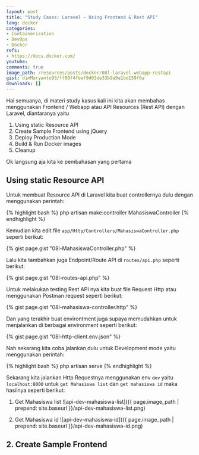 ```yaml
---
layout: post
title: "Study Cases: Laravel - Using Frontend & Rest API"
lang: docker
categories:
- Containerization
- DevOps
- Docker
refs: 
- https://docs.docker.com/
youtube: 
comments: true
image_path: /resources/posts/docker/08l-laravel-webapp-restapi
gist: dimMaryanto93/ff00f4fbaf9d03de33b9a9a1bd159f6a
downloads: []
---
```


Hai semuanya, di materi study kasus kali ini kita akan membahas menggunakan Frontend / Webapp atau API Resources (Rest API) dengan Laravel, diantaranya yaitu

1. Using static Resource API
2. Create Sample Frontend using jQuery
3. Deploy Production Mode
4. Build & Run Docker images
5. Cleanup

Ok langsung aja kita ke pembahasan yang pertama

## Using static Resource API

Untuk membuat Resource API di Laravel kita buat controllernya dulu dengan menggunakan perintah:

{% highlight bash %}
php artisan make:controller MahasiswaController
{% endhighlight %}

Kemudian kita edit file `app/Http/Controllers/MahasiswaController.php` seperti berikut:

{% gist page.gist "08l-MahasiswaController.php" %}

Lalu kita tambahkan juga Endpoint/Route API di `routes/api.php` seperti berikut:

{% gist page.gist "08l-routes-api.php" %}

Untuk melakukan testing Rest API nya kita buat file Request Http atau menggunakan Postman request seperti berikut:

{% gist page.gist "08l-mahasiswa-controller.http" %}

Dan yang terakhir buat environtment juga supaya memudahkan untuk menjalankan di berbagai environment seperti berikut:

{% gist page.gist "08l-http-client.env.json" %}

Nah sekarang kita coba jalankan dulu untuk Development mode yaitu menggunakan perintah:

{% highlight bash %}
php artisan serve
{% endhighlight %}

Sekarang kita jalankan Http Requestnya menggunakan env `dev` yaitu `localhost:8000` untuk `get Mahasiswa list` dan `get mahasiswa id` maka hasilnya seperti berikut:

1. Get Mahasiswa list
    ![api-dev-mahasiswa-list]({{ page.image_path | prepend: site.baseurl }}/api-dev-mahasiswa-list.png)

2. Get Mahasiswa id
    ![api-dev-mahasiswa-id]({{ page.image_path | prepend: site.baseurl }}/api-dev-mahasiswa-id.png)

## 2. Create Sample Frontend